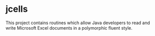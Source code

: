 # jcells
This project contains routines which allow Java developers to read and write Microsoft Excel documents in a polymorphic fluent style.
